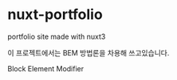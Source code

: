 # nuxt-portfolio

portfolio site made with nuxt3

이 프로젝트에서는 BEM 방법론을 차용해 쓰고있습니다.

Block Element Modifier
